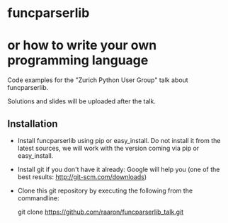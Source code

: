 funcparserlib
=============
or how to write your own programming language
=============================================

Code examples for the "Zurich Python User Group" talk about funcparserlib.

Solutions and slides will be uploaded after the talk.

Installation
------------
- Install funcparserlib using pip or easy_install.
  Do not install it from the latest sources, we will work with the version coming via pip or easy_install.
- Install git if you don't have it already:
  Google will help you (one of the best results: http://git-scm.com/downloads)
- Clone this git repository by executing the following from the commandline:

    git clone https://github.com/raaron/funcparserlib_talk.git

